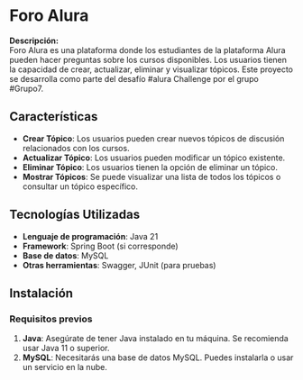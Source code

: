 # Foro Alura

**Descripción:**  
Foro Alura es una plataforma donde los estudiantes de la plataforma Alura pueden hacer preguntas sobre los cursos disponibles. Los usuarios tienen la capacidad de crear, actualizar, eliminar y visualizar tópicos. Este proyecto se desarrolla como parte del desafío #alura Challenge por el grupo #Grupo7.

## Características
- **Crear Tópico**: Los usuarios pueden crear nuevos tópicos de discusión relacionados con los cursos.
- **Actualizar Tópico**: Los usuarios pueden modificar un tópico existente.
- **Eliminar Tópico**: Los usuarios tienen la opción de eliminar un tópico.
- **Mostrar Tópicos**: Se puede visualizar una lista de todos los tópicos o consultar un tópico específico.

## Tecnologías Utilizadas
- **Lenguaje de programación**: Java 21
- **Framework**: Spring Boot (si corresponde)
- **Base de datos**: MySQL
- **Otras herramientas**: Swagger, JUnit (para pruebas)

## Instalación

### Requisitos previos
1. **Java**: Asegúrate de tener Java instalado en tu máquina. Se recomienda usar Java 11 o superior.
2. **MySQL**: Necesitarás una base de datos MySQL. Puedes instalarla o usar un servicio en la nube.

